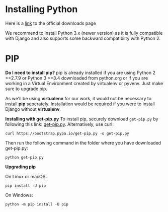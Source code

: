 # Installing Python

Here is a [link](https://wiki.python.org/moin/BeginnersGuide/Download) to the official downloads page

We recommend to install Python 3.x (newer version) as it is fully compatible with Django and also supports some backward compatibilty with Python 2.

# PIP
__Do I need to install pip?__
pip is already installed if you are using Python 2 >=2.7.9 or Python 3 >=3.4 downloaded from python.org or if you are working in a Virtual Environment created by virtualenv or pyvenv. Just make sure to upgrade pip.

As we'll be using __virtualenv__ for our work, it would not be necessary to install __pip__ seperately. Installation would be required if you were to install Django without __virtualenv__.

__Installing with get-pip.py__
To install pip, securely download `get-pip.py` by following this link: [get-pip.py](https://bootstrap.pypa.io/get-pip.py). Alternatively, use curl:

`curl https://bootstrap.pypa.io/get-pip.py -o get-pip.py`

Then run the following command in the folder where you have downloaded get-pip.py:

`python get-pip.py`

__Upgrading pip__

On Linux or macOS:

`pip install -U pip`

On Windows:

`python -m pip install -U pip`

